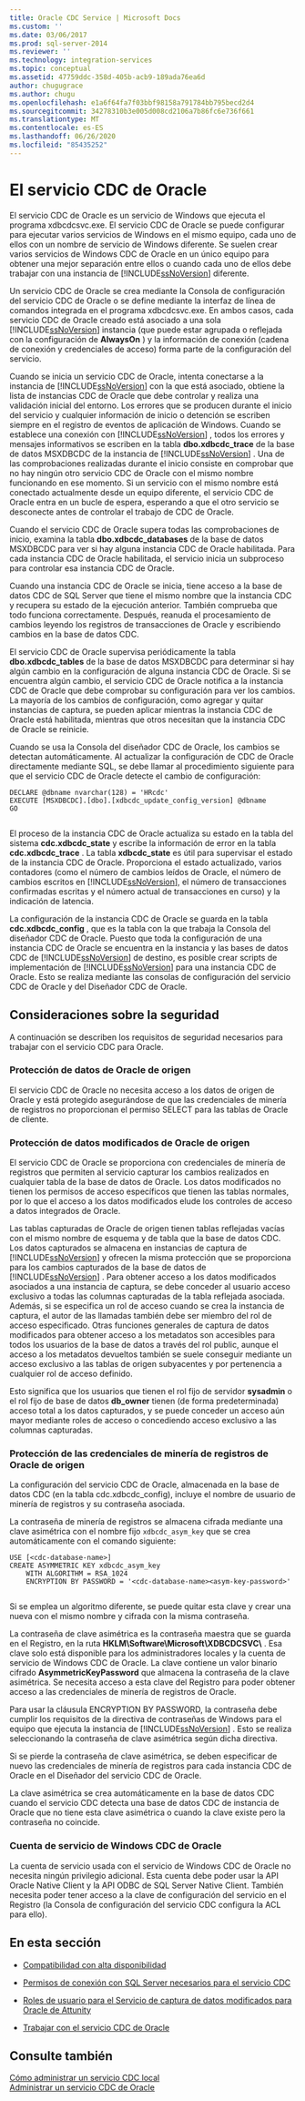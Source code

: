 ```yaml
---
title: Oracle CDC Service​ | Microsoft Docs
ms.custom: ''
ms.date: 03/06/2017
ms.prod: sql-server-2014
ms.reviewer: ''
ms.technology: integration-services
ms.topic: conceptual
ms.assetid: 47759ddc-358d-405b-acb9-189ada76ea6d
author: chugugrace
ms.author: chugu
ms.openlocfilehash: e1a6f64fa7f03bbf98158a791784bb795becd2d4
ms.sourcegitcommit: 34278310b3e005d008cd2106a7b86fc6e736f661
ms.translationtype: MT
ms.contentlocale: es-ES
ms.lasthandoff: 06/26/2020
ms.locfileid: "85435252"
---
```

# <a name="the-oracle-cdc-service"></a>El servicio CDC de Oracle
  El servicio CDC de Oracle es un servicio de Windows que ejecuta el programa xdbcdcsvc.exe. El servicio CDC de Oracle se puede configurar para ejecutar varios servicios de Windows en el mismo equipo, cada uno de ellos con un nombre de servicio de Windows diferente. Se suelen crear varios servicios de Windows CDC de Oracle en un único equipo para obtener una mejor separación entre ellos o cuando cada uno de ellos debe trabajar con una instancia de [!INCLUDE[ssNoVersion](../../includes/ssnoversion-md.md)] diferente.  
  
 Un servicio CDC de Oracle se crea mediante la Consola de configuración del servicio CDC de Oracle o se define mediante la interfaz de línea de comandos integrada en el programa xdbcdcsvc.exe. En ambos casos, cada servicio CDC de Oracle creado está asociado a una sola [!INCLUDE[ssNoVersion](../../includes/ssnoversion-md.md)] instancia (que puede estar agrupada o reflejada con la configuración de **AlwaysOn** ) y la información de conexión (cadena de conexión y credenciales de acceso) forma parte de la configuración del servicio.  
  
 Cuando se inicia un servicio CDC de Oracle, intenta conectarse a la instancia de [!INCLUDE[ssNoVersion](../../includes/ssnoversion-md.md)] con la que está asociado, obtiene la lista de instancias CDC de Oracle que debe controlar y realiza una validación inicial del entorno. Los errores que se producen durante el inicio del servicio y cualquier información de inicio o detención se escriben siempre en el registro de eventos de aplicación de Windows. Cuando se establece una conexión con [!INCLUDE[ssNoVersion](../../includes/ssnoversion-md.md)] , todos los errores y mensajes informativos se escriben en la tabla **dbo.xdbcdc_trace** de la base de datos MSXDBCDC de la instancia de [!INCLUDE[ssNoVersion](../../includes/ssnoversion-md.md)] . Una de las comprobaciones realizadas durante el inicio consiste en comprobar que no hay ningún otro servicio CDC de Oracle con el mismo nombre funcionando en ese momento. Si un servicio con el mismo nombre está conectado actualmente desde un equipo diferente, el servicio CDC de Oracle entra en un bucle de espera, esperando a que el otro servicio se desconecte antes de controlar el trabajo de CDC de Oracle.  
  
 Cuando el servicio CDC de Oracle supera todas las comprobaciones de inicio, examina la tabla **dbo.xdbcdc_databases** de la base de datos MSXDBCDC para ver si hay alguna instancia CDC de Oracle habilitada. Para cada instancia CDC de Oracle habilitada, el servicio inicia un subproceso para controlar esa instancia CDC de Oracle.  
  
 Cuando una instancia CDC de Oracle se inicia, tiene acceso a la base de datos CDC de SQL Server que tiene el mismo nombre que la instancia CDC y recupera su estado de la ejecución anterior. También comprueba que todo funciona correctamente. Después, reanuda el procesamiento de cambios leyendo los registros de transacciones de Oracle y escribiendo cambios en la base de datos CDC.  
  
 El servicio CDC de Oracle supervisa periódicamente la tabla **dbo.xdbcdc_tables** de la base de datos MSXDBCDC para determinar si hay algún cambio en la configuración de alguna instancia CDC de Oracle. Si se encuentra algún cambio, el servicio CDC de Oracle notifica a la instancia CDC de Oracle que debe comprobar su configuración para ver los cambios. La mayoría de los cambios de configuración, como agregar y quitar instancias de captura, se pueden aplicar mientras la instancia CDC de Oracle está habilitada, mientras que otros necesitan que la instancia CDC de Oracle se reinicie.  
  
 Cuando se usa la Consola del diseñador CDC de Oracle, los cambios se detectan automáticamente. Al actualizar la configuración de CDC de Oracle directamente mediante SQL, se debe llamar al procedimiento siguiente para que el servicio CDC de Oracle detecte el cambio de configuración:  
  
```  
DECLARE @dbname nvarchar(128) = 'HRcdc'  
EXECUTE [MSXDBCDC].[dbo].[xdbcdc_update_config_version] @dbname  
GO  
  
```  
  
 El proceso de la instancia CDC de Oracle actualiza su estado en la tabla del sistema **cdc.xdbcdc_state** y escribe la información de error en la tabla **cdc.xdbcdc_trace** . La tabla **xdbcdc_state** es útil para supervisar el estado de la instancia CDC de Oracle. Proporciona el estado actualizado, varios contadores (como el número de cambios leídos de Oracle, el número de cambios escritos en [!INCLUDE[ssNoVersion](../../includes/ssnoversion-md.md)], el número de transacciones confirmadas escritas y el número actual de transacciones en curso) y la indicación de latencia.  
  
 La configuración de la instancia CDC de Oracle se guarda en la tabla **cdc.xdbcdc_config** , que es la tabla con la que trabaja la Consola del diseñador CDC de Oracle. Puesto que toda la configuración de una instancia CDC de Oracle se encuentra en la instancia y las bases de datos CDC de [!INCLUDE[ssNoVersion](../../includes/ssnoversion-md.md)] de destino, es posible crear scripts de implementación de [!INCLUDE[ssNoVersion](../../includes/ssnoversion-md.md)] para una instancia CDC de Oracle. Esto se realiza mediante las consolas de configuración del servicio CDC de Oracle y del Diseñador CDC de Oracle.  
  
## <a name="security-considerations"></a>Consideraciones sobre la seguridad  
 A continuación se describen los requisitos de seguridad necesarios para trabajar con el servicio CDC para Oracle.  
  
### <a name="protection-of-source-oracle-data"></a>Protección de datos de Oracle de origen  
 El servicio CDC de Oracle no necesita acceso a los datos de origen de Oracle y está protegido asegurándose de que las credenciales de minería de registros no proporcionan el permiso SELECT para las tablas de Oracle de cliente.  
  
### <a name="protection-of-source-oracle-change-data"></a>Protección de datos modificados de Oracle de origen  
 El servicio CDC de Oracle se proporciona con credenciales de minería de registros que permiten al servicio capturar los cambios realizados en cualquier tabla de la base de datos de Oracle. Los datos modificados no tienen los permisos de acceso específicos que tienen las tablas normales, por lo que el acceso a los datos modificados elude los controles de acceso a datos integrados de Oracle.  
  
 Las tablas capturadas de Oracle de origen tienen tablas reflejadas vacías con el mismo nombre de esquema y de tabla que la base de datos CDC. Los datos capturados se almacena en instancias de captura de [!INCLUDE[ssNoVersion](../../includes/ssnoversion-md.md)] y ofrecen la misma protección que se proporciona para los cambios capturados de la base de datos de [!INCLUDE[ssNoVersion](../../includes/ssnoversion-md.md)] . Para obtener acceso a los datos modificados asociados a una instancia de captura, se debe conceder al usuario acceso exclusivo a todas las columnas capturadas de la tabla reflejada asociada. Además, si se especifica un rol de acceso cuando se crea la instancia de captura, el autor de las llamadas también debe ser miembro del rol de acceso especificado. Otras funciones generales de captura de datos modificados para obtener acceso a los metadatos son accesibles para todos los usuarios de la base de datos a través del rol public, aunque el acceso a los metadatos devueltos también se suele conseguir mediante un acceso exclusivo a las tablas de origen subyacentes y por pertenencia a cualquier rol de acceso definido.  
  
 Esto significa que los usuarios que tienen el rol fijo de servidor **sysadmin** o el rol fijo de base de datos **db_owner** tienen (de forma predeterminada) acceso total a los datos capturados, y se puede conceder un acceso aún mayor mediante roles de acceso o concediendo acceso exclusivo a las columnas capturadas.  
  
### <a name="protection-of-source-oracle-log-mining-credentials"></a>Protección de las credenciales de minería de registros de Oracle de origen  
 La configuración del servicio CDC de Oracle, almacenada en la base de datos CDC (en la tabla cdc.xdbcdc_config), incluye el nombre de usuario de minería de registros y su contraseña asociada.  
  
 La contraseña de minería de registros se almacena cifrada mediante una clave asimétrica con el nombre fijo `xdbcdc_asym_key` que se crea automáticamente con el comando siguiente:  
  
```  
USE [<cdc-database-name>]  
CREATE ASYMMETRIC KEY xdbcdc_asym_key  
    WITH ALGORITHM = RSA_1024  
    ENCRYPTION BY PASSWORD = '<cdc-database-name><asym-key-password>'  
  
```  
  
 Si se emplea un algoritmo diferente, se puede quitar esta clave y crear una nueva con el mismo nombre y cifrada con la misma contraseña.  
  
 La contraseña de clave asimétrica es la contraseña maestra que se guarda en el Registro, en la ruta **HKLM\Software\Microsoft\XDBCDCSVC\\<nombre-servicio>** . Esa clave solo está disponible para los administradores locales y la cuenta de servicio de Windows CDC de Oracle. La clave contiene un valor binario cifrado **AsymmetricKeyPassword** que almacena la contraseña de la clave asimétrica. Se necesita acceso a esta clave del Registro para poder obtener acceso a las credenciales de minería de registros de Oracle.  
  
 Para usar la cláusula ENCRYPTION BY PASSWORD, la contraseña debe cumplir los requisitos de la directiva de contraseñas de Windows para el equipo que ejecuta la instancia de [!INCLUDE[ssNoVersion](../../includes/ssnoversion-md.md)] . Esto se realiza seleccionando la contraseña de clave asimétrica según dicha directiva.  
  
 Si se pierde la contraseña de clave asimétrica, se deben especificar de nuevo las credenciales de minería de registros para cada instancia CDC de Oracle en el Diseñador del servicio CDC de Oracle.  
  
 La clave asimétrica se crea automáticamente en la base de datos CDC cuando el servicio CDC detecta una base de datos CDC de instancia de Oracle que no tiene esta clave asimétrica o cuando la clave existe pero la contraseña no coincide.  
  
### <a name="oracle-cdc-service-windows-service-account"></a>Cuenta de servicio de Windows CDC de Oracle  
 La cuenta de servicio usada con el servicio de Windows CDC de Oracle no necesita ningún privilegio adicional. Esta cuenta debe poder usar la API Oracle Native Client y la API ODBC de SQL Server Native Client. También necesita poder tener acceso a la clave de configuración del servicio en el Registro (la Consola de configuración del servicio CDC configura la ACL para ello).  
  
## <a name="in-this-section"></a>En esta sección  
  
-   [Compatibilidad con alta disponibilidad](high-availability-support.md)  
  
-   [Permisos de conexión con SQL Server necesarios para el servicio CDC](sql-server-connection-required-permissions-for-the-cdc-service.md)  
  
-   [Roles de usuario para el Servicio de captura de datos modificados para Oracle de Attunity](user-roles.md)  
  
-   [Trabajar con el servicio CDC de Oracle](the-oracle-cdc-service.md)  
  
## <a name="see-also"></a>Consulte también  
 [Cómo administrar un servicio CDC local](how-to-manage-a-local-cdc-service.md)   
 [Administrar un servicio CDC de Oracle](manage-an-oracle-cdc-service.md)  
  
  
